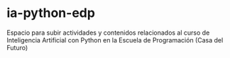 # ia-python-edp
Espacio para subir actividades y contenidos relacionados al curso de Inteligencia Artificial con Python en la Escuela de Programación (Casa del Futuro)
